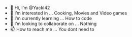 - 👋 Hi, I’m @Yackl42
- 👀 I’m interested in ... Cooking, Movies and Video games
- 🌱 I’m currently learning ... How to code
- 💞️ I’m looking to collaborate on ... Nothing
- 📫 How to reach me ... You dont need to

<!---
Yackl42/Yackl42 is a ✨ special ✨ repository because its `README.md` (this file) appears on your GitHub profile.
You can click the Preview link to take a look at your changes.
--->

